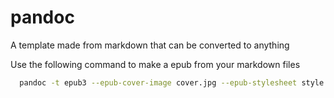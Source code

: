 # pandoc
A template made from markdown that can be converted to anything

Use the following command to make a epub from your markdown files

```bash
  pandoc -t epub3 --epub-cover-image cover.jpg --epub-stylesheet style.css -S -o demo.epub title.txt 01-introduction.md
```
